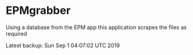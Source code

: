 # EPMgrabber
Using a database from the EPM app this application scrapes the files as required


Latest backup: Sun Sep 1 04:07:02 UTC 2019
